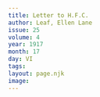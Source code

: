 ```yaml
---
title: Letter to H.F.C.
author: Leaf, Ellen Lane
issue: 25
volume: 4
year: 1917
month: 17
day: VI
tags:
layout: page.njk
image:
---
```


